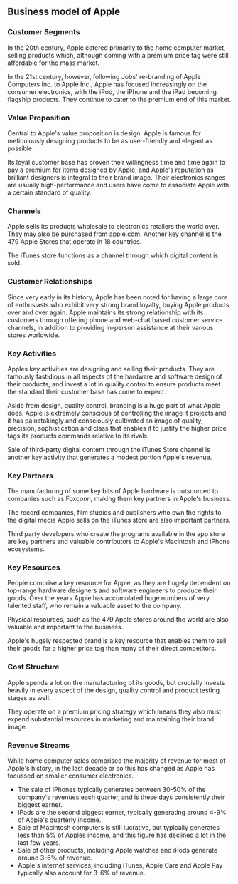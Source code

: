 Business model of Apple
-----------------------

 ### Customer Segments

 In the 20th century, Apple catered primarily to the home computer market, selling products which, although coming with a premium price tag were still affordable for the mass market.

 In the 21st century, however, following Jobs' re-branding of Apple Computers Inc. to Apple Inc., Apple has focused increasingly on the consumer electronics, with the iPod, the iPhone and the iPad becoming flagship products. They continue to cater to the premium end of this market.

 ### Value Proposition

 Central to Apple's value proposition is design. Apple is famous for meticulously designing products to be as user-friendly and elegant as possible.

 Its loyal customer base has proven their willingness time and time again to pay a premium for items designed by Apple, and Apple's reputation as brilliant designers is integral to their brand image. Their electronics ranges are usually high-performance and users have come to associate Apple with a certain standard of quality.

 ### Channels

 Apple sells its products wholesale to electronics retailers the world over. They may also be purchased from apple.com. Another key channel is the 479 Apple Stores that operate in 18 countries.

 The iTunes store functions as a channel through which digital content is sold.

 ### Customer Relationships

 Since very early in its history, Apple has been noted for having a large core of enthusiasts who exhibit very strong brand loyalty, buying Apple products over and over again. Apple maintains its strong relationship with its customers through offering phone and web-chat based customer service channels, in addition to providing in-person assistance at their various stores worldwide.

 ### Key Activities

 Apples key activities are designing and selling their products. They are famously fastidious in all aspects of the hardware and software design of their products, and invest a lot in quality control to ensure products meet the standard their customer base has come to expect.

 Aside from design, quality control, branding is a huge part of what Apple does. Apple is extremely conscious of controlling the image it projects and it has painstakingly and consciously cultivated an image of quality, precision, sophistication and class that enables it to justify the higher price tags its products commands relative to its rivals.

 Sale of third-party digital content through the iTunes Store channel is another key activity that generates a modest portion Apple's revenue.

 ### Key Partners

 The manufacturing of some key bits of Apple hardware is outsourced to companies such as Foxconn, making them key partners in Apple's business.

 The record companies, film studios and publishers who own the rights to the digital media Apple sells on the iTunes store are also important partners.

 Third party developers who create the programs available in the app store are key partners and valuable contributors to Apple's Macintosh and iPhone ecosystems.

 ### Key Resources

 People comprise a key resource for Apple, as they are hugely dependent on top-range hardware designers and software engineers to produce their goods. Over the years Apple has accumulated huge numbers of very talented staff, who remain a valuable asset to the company.

 Physical resources, such as the 479 Apple stores around the world are also valuable and important to the business.

 Apple's hugely respected brand is a key resource that enables them to sell their goods for a higher price tag than many of their direct competitors.

 ### Cost Structure

 Apple spends a lot on the manufacturing of its goods, but crucially invests heavily in every aspect of the design, quality control and product testing stages as well.

 They operate on a premium pricing strategy which means they also must expend substantial resources in marketing and maintaining their brand image.

 ### Revenue Streams

 While home computer sales comprised the majority of revenue for most of Apple's history, in the last decade or so this has changed as Apple has focussed on smaller consumer electronics.

  * The sale of iPhones typically generates between 30-50% of the company's revenues each quarter, and is these days consistently their biggest earner.
 * iPads are the second biggest earner, typically generating around 4-9% of Apple's quarterly income.
 * Sale of Macintosh computers is still lucrative, but typically generates less than 5% of Apples income, and this figure has declined a lot in the last few years.
 * Sale of other products, including Apple watches and iPods generate around 3-6% of revenue.
 * Apple's internet services, including iTunes, Apple Care and Apple Pay typically also account for 3-6% of revenue.